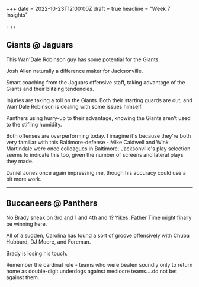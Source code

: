 +++
date = 2022-10-23T12:00:00Z
draft = true
headline = "Week 7 Insights"

+++
## Giants @ Jaguars

This Wan'Dale Robinson guy has some potential for the Giants.

Josh Allen naturally a difference maker for Jacksonville.

Smart coaching from the Jaguars offensive staff, taking advantage of the Giants and their blitzing tendencies.

Injuries are taking a toll on the Giants. Both their starting guards are out, and Wan'Dale Robinson is dealing with some issues himself. 

Panthers using hurry-up to their advantage, knowing the Giants aren't used to the stifling humidity.

Both offenses are overperforming today. I imagine it's because they're both very familiar with this Baltimore-defense - Mike Caldwell and Wink Martindale were once colleagues in Baltimore. Jacksonville's play selection seems to indicate this too, given the number of screens and lateral plays they made.

Daniel Jones once again impressing me, though his accuracy could use a bit more work.

***

## Buccaneers @ Panthers

No Brady sneak on 3rd and 1 and 4th and 1? Yikes. Father Time might finally be winning here.

All of a sudden, Carolina has found a sort of groove offensively with Chuba Hubbard, DJ Moore, and Foreman.

Brady is losing his touch.

Remember the cardinal rule - teams who were beaten soundly only to return home as double-digit underdogs against mediocre teams....do not bet against them.